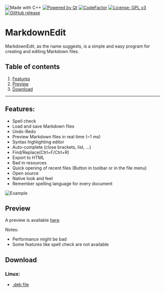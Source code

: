 ![Made with C++](https://forthebadge.com/images/badges/made-with-c-plus-plus.svg)
[![Powered by Qt](https://forthebadge.com/images/badges/powered-by-qt.svg)](https://qt.io)
[![CodeFactor](https://www.codefactor.io/repository/github/software-made-easy/markdownedit/badge/main)](https://www.codefactor.io/repository/github/software-made-easy/markdownedit/overview/main)
[![License: GPL v3](https://img.shields.io/badge/License-GPLv3-blue.svg)](https://www.gnu.org/licenses/gpl-3.0)
[![GitHub release](https://img.shields.io/github/release/software-made-easy/MarkdownEdit.svg)](https://github.com/software-made-easy/MarkdownEdit/releases/)


# MarkdownEdit

MarkdownEdit, as the name suggests, is a simple and easy program for creating and editing Markdown files.

## Table of contents
1. [Features](#features)
2. [Preview](#preview)
3. [Download](#download)

-------

## Features:

- Spell check
- Load and save Markdown files
- Undo-Redo
- Preview Markdown files in real time (~1 ms)
- Syntax highlighting editor
- Auto-complete (close brackets, list, ...)
- Find/Replace(Ctrl+F/Ctrl+R)
- Export to HTML
- Bad in resources
- Quick opening of recent files (Button in toolbar or in the file menu)
- Open source
- Native look and feel
- Remember spelling language for every document

![Example](https://github.com/software-made-easy/MarkdownEdit/raw/main/doc/images/Example.png)

## Preview

A preview is available [here](https://software-made-easy.github.io/MarkdownEdit/markdownedit.html).


Notes:
- Performance might be bad
- Some features like spell check are not available

## Download
### Linux:

- [.deb file](https://github.com/software-made-easy/MarkdownEdit/releases/latest/download/MarkdownEdit.deb)
